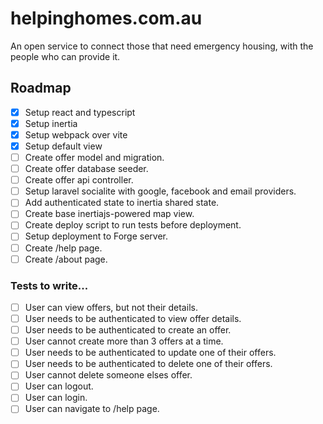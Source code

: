 # helpinghomes.com.au

An open service to connect those that need emergency housing, with the people who can provide it. 

## Roadmap

- [x] Setup react and typescript
- [x] Setup inertia
- [x] Setup webpack over vite
- [x] Setup default view
- [ ] Create offer model and migration.
- [ ] Create offer database seeder.
- [ ] Create offer api controller.
- [ ] Setup laravel socialite with google, facebook and email providers.
- [ ] Add authenticated state to inertia shared state.
- [ ] Create base inertiajs-powered map view.
- [ ] Create deploy script to run tests before deployment.
- [ ] Setup deployment to Forge server.
- [ ] Create /help page.
- [ ] Create /about page.

### Tests to write...

- [ ] User can view offers, but not their details.
- [ ] User needs to be authenticated to view offer details.
- [ ] User needs to be authenticated to create an offer.
- [ ] User cannot create more than 3 offers at a time.
- [ ] User needs to be authenticated to update one of their offers.
- [ ] User needs to be authenticated to delete one of their offers.
- [ ] User cannot delete someone elses offer.
- [ ] User can logout.
- [ ] User can login.
- [ ] User can navigate to /help page.